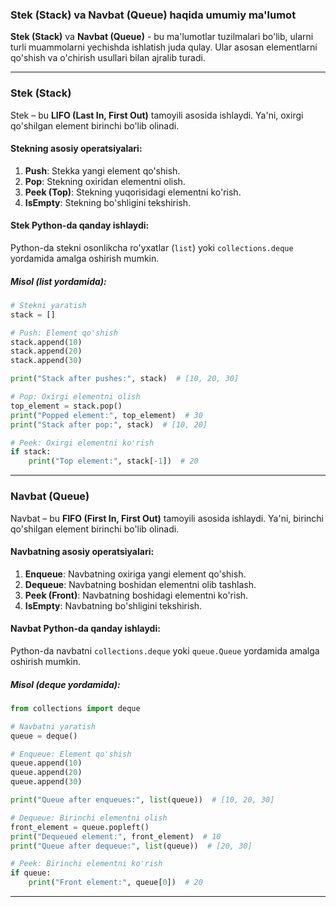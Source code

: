 ### Stek (Stack) va Navbat (Queue) haqida umumiy ma'lumot

**Stek (Stack)** va **Navbat (Queue)** - bu ma'lumotlar tuzilmalari bo'lib, ularni turli muammolarni yechishda ishlatish juda qulay. Ular asosan elementlarni qo'shish va o'chirish usullari bilan ajralib turadi.

---

### **Stek (Stack)**

Stek – bu **LIFO (Last In, First Out)** tamoyili asosida ishlaydi. Ya'ni, oxirgi qo'shilgan element birinchi bo'lib olinadi.

#### Stekning asosiy operatsiyalari:

1. **Push**: Stekka yangi element qo'shish.
2. **Pop**: Stekning oxiridan elementni olish.
3. **Peek (Top)**: Stekning yuqorisidagi elementni ko'rish.
4. **IsEmpty**: Stekning bo'shligini tekshirish.

#### Stek Python-da qanday ishlaydi:

Python-da stekni osonlikcha ro'yxatlar (`list`) yoki `collections.deque` yordamida amalga oshirish mumkin.

##### Misol (list yordamida):

```python
# Stekni yaratish
stack = []

# Push: Element qo'shish
stack.append(10)
stack.append(20)
stack.append(30)

print("Stack after pushes:", stack)  # [10, 20, 30]

# Pop: Oxirgi elementni olish
top_element = stack.pop()
print("Popped element:", top_element)  # 30
print("Stack after pop:", stack)  # [10, 20]

# Peek: Oxirgi elementni ko'rish
if stack:
    print("Top element:", stack[-1])  # 20
```

---

### **Navbat (Queue)**

Navbat – bu **FIFO (First In, First Out)** tamoyili asosida ishlaydi. Ya'ni, birinchi qo'shilgan element birinchi bo'lib olinadi.

#### Navbatning asosiy operatsiyalari:

1. **Enqueue**: Navbatning oxiriga yangi element qo'shish.
2. **Dequeue**: Navbatning boshidan elementni olib tashlash.
3. **Peek (Front)**: Navbatning boshidagi elementni ko'rish.
4. **IsEmpty**: Navbatning bo'shligini tekshirish.

#### Navbat Python-da qanday ishlaydi:

Python-da navbatni `collections.deque` yoki `queue.Queue` yordamida amalga oshirish mumkin.

##### Misol (deque yordamida):

```python
from collections import deque

# Navbatni yaratish
queue = deque()

# Enqueue: Element qo'shish
queue.append(10)
queue.append(20)
queue.append(30)

print("Queue after enqueues:", list(queue))  # [10, 20, 30]

# Dequeue: Birinchi elementni olish
front_element = queue.popleft()
print("Dequeued element:", front_element)  # 10
print("Queue after dequeue:", list(queue))  # [20, 30]

# Peek: Birinchi elementni ko'rish
if queue:
    print("Front element:", queue[0])  # 20
```

---

